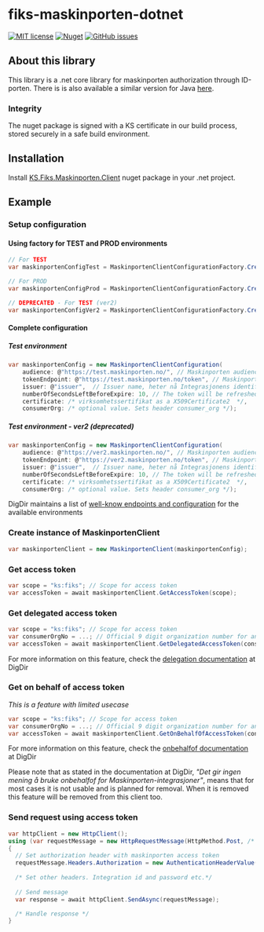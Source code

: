# fiks-maskinporten-dotnet
[![MIT license](https://img.shields.io/badge/license-MIT-blue.svg)](https://github.com/ks-no/fiks-io-client-dotnet/blob/master/LICENSE)
[![Nuget](https://img.shields.io/nuget/v/KS.fiks.maskinporten.client.svg)](https://www.nuget.org/packages/KS.Fiks.Maskinporten.Client)
[![GitHub issues](https://img.shields.io/github/issues-raw/ks-no/kryptering-dotnet.svg)](//github.com/ks-no/fiks-maskinporten-client-dotnet/issues)


## About this library
This library is a .net core library for maskinporten authorization through ID-porten.
There is is also available a similar version for Java [here](). 

### Integrity 
The nuget package is signed with a KS certificate in our build process, stored securely in a safe build environment.

## Installation
Install [KS.Fiks.Maskinporten.Client](https://www.nuget.org/packages/KS.Fiks.Maskinporten.Client) nuget package in your .net project.

## Example
### Setup configuration
#### Using factory for TEST and PROD environments
```c#
// For TEST
var maskinportenConfigTest = MaskinportenClientConfigurationFactory.CreateTestConfiguration("test_issuer", testCertificate);

// For PROD
var maskinportenConfigProd = MaskinportenClientConfigurationFactory.CreateProdConfiguration("prod_issuer", certificate);

// DEPRECATED - For TEST (ver2)
var maskinportenConfigVer2 = MaskinportenClientConfigurationFactory.CreateVer2Configuration("ver2_issuer", testCertificate);
```
#### Complete configuration

##### Test environment 

```c#
var maskinportenConfig = new MaskinportenClientConfiguration(
    audience: @"https://test.maskinporten.no/", // Maskinporten audience path
    tokenEndpoint: @"https://test.maskinporten.no/token", // Maskinporten token path
    issuer: @"issuer",  // Issuer name, heter nå Integrasjonens identifikator i selvbetjeningsløsningen til DigDir
    numberOfSecondsLeftBeforeExpire: 10, // The token will be refreshed 10 seconds before it expires
    certificate: /* virksomhetssertifikat as a X509Certificate2  */,
    consumerOrg: /* optional value. Sets header consumer_org */);
```

##### Test environment - ver2 (deprecated)

```c#
var maskinportenConfig = new MaskinportenClientConfiguration(
    audience: @"https://ver2.maskinporten.no/", // Maskinporten audience path
    tokenEndpoint: @"https://ver2.maskinporten.no/token", // Maskinporten token path
    issuer: @"issuer",  // Issuer name, heter nå Integrasjonens identifikator i selvbetjeningsløsningen til DigDir
    numberOfSecondsLeftBeforeExpire: 10, // The token will be refreshed 10 seconds before it expires
    certificate: /* virksomhetssertifikat as a X509Certificate2  */,
    consumerOrg: /* optional value. Sets header consumer_org */);
```
DigDir maintains a list of [well-know endpoints and configuration](https://docs.digdir.no/maskinporten_func_wellknown.html) for the available environments
### Create instance of MaskinportenClient
```c#
var maskinportenClient = new MaskinportenClient(maskinportenConfig);
```

### Get access token
```c#
var scope = "ks:fiks"; // Scope for access token
var accessToken = await maskinportenClient.GetAccessToken(scope);
```
### Get delegated access token 
```c#
var scope = "ks:fiks"; // Scope for access token
var consumerOrgNo = ...; // Official 9 digit organization number for an organization that has delegated access to you in ALTINN
var accessToken = await maskinportenClient.GetDelegatedAccessToken(consumerOrgNo, scope);
```
For more information on this feature, check the [delegation documentation](https://docs.digdir.no/maskinporten_func_delegering.html) at DigDir

### Get on behalf of access token
*This is a feature with limited usecase*
```c#
var scope = "ks:fiks"; // Scope for access token
var consumerOrgNo = ...; // Official 9 digit organization number for an organization that has delegated access to you in ALTINN
var accessToken = await maskinportenClient.GetOnBehalfOfAccessToken(consumerOrgNo, scope);
```
For more information on this feature, check the [onbehalfof documentation](https://docs.digdir.no/docs/idporten/oidc/oidc_api_admin_leverand%C3%B8r.html#1-onbehalfof-i-id-porten) at DigDir

Please note that as stated in the documentation at DigDir, *"Det gir ingen mening å bruke onbehalfof for Maskinporten-integrasjoner"*, means that for most cases it is not usable and is planned for removal. When it is removed this feature will be removed from this client too. 



### Send request using access token
```c#
var httpClient = new HttpClient();
using (var requestMessage = new HttpRequestMessage(HttpMethod.Post, /* api uri */))
{
  // Set authorization header with maskinporten access token
  requestMessage.Headers.Authorization = new AuthenticationHeaderValue("Bearer", accessToken.Token);
    
  /* Set other headers. Integration id and password etc.*/ 
  
  // Send message
  var response = await httpClient.SendAsync(requestMessage);

  /* Handle response */
}
```
